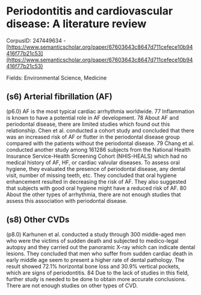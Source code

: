 # Periodontitis and cardiovascular disease: A literature review

CorpusID: 247449634 - [https://www.semanticscholar.org/paper/67603643c8647d711cefece10b94416f77b21c53](https://www.semanticscholar.org/paper/67603643c8647d711cefece10b94416f77b21c53)

Fields: Environmental Science, Medicine

## (s6) Arterial fibrillation (AF)
(p6.0) AF is the most typical cardiac arrhythmia worldwide. 77 Inflammation is known to have a potential role in AF development. 78 About AF and periodontal disease, there are limited studies which found out this relationship. Chen et al. conducted a cohort study and concluded that there was an increased risk of AF or flutter in the periodontal disease group compared with the patients without the periodontal disease. 79 Chang et al. conducted another study among 161286 subjects from the National Health Insurance Service-Health Screening Cohort (NHIS-HEALS) which had no medical history of AF, HF, or cardiac valvular diseases. To assess oral hygiene, they evaluated the presence of periodontal disease, any dental visit, number of missing teeth, etc. They concluded that oral hygiene enhancement resulted in decreasing the risk of AF. They also suggested that subjects with good oral hygiene might have a reduced risk of AF. 80 About the other types of arrhythmia, there are not enough studies that assess this association with periodontal disease.
## (s8) Other CVDs
(p8.0) Karhunen et al. conducted a study through 300 middle-aged men who were the victims of sudden death and subjected to medico-legal autopsy and they carried out the panoramic X-ray which can indicate dental lesions. They concluded that men who suffer from sudden cardiac death in early middle age seem to present a higher rate of dental pathology. The result showed 72.1% horizontal bone loss and 30.9% vertical pockets, which are signs of periodontitis. 84 Due to the lack of studies in this field, further study is needed to be done to obtain more accurate conclusions. There are not enough studies on other types of CVD.
